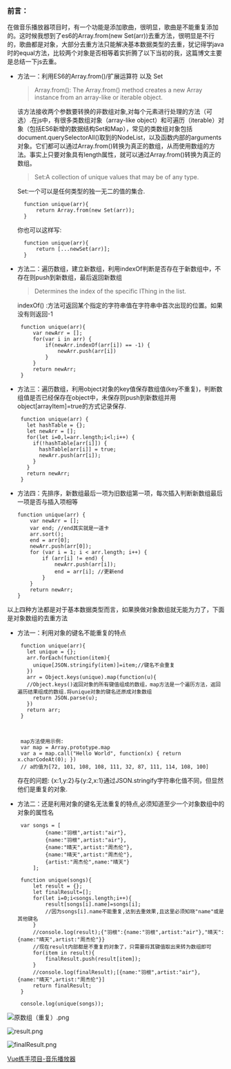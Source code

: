 ### 前言：

在做音乐播放器项目时，有一个功能是添加歌曲，很明显，歌曲是不能重复添加的。这时候我想到了es6的Array.from(new Set(arr))去重方法，很明显是不行的，歌曲都是对象，大部分去重方法只能解决基本数据类型的去重，犹记得学java时的equal方法，比较两个对象是否相等着实折腾了以下当初的我，这篇博文主要是总结一下js去重。


* 方法一：利用ES6的Array.from()/扩展运算符 以及 Set

    >Array.from(): The Array.from() method creates a new Array instance from an array-like or iterable object.

    该方法接收两个参数要转换的非数组对象,对每个元素进行处理的方法（可选）.在js中，有很多类数组对象（array-like object）和可遍历（iterable）对象（包括ES6新增的数据结构Set和Map），常见的类数组对象包括document.querySelectorAll()取到的NodeList，以及函数内部的arguments对象。它们都可以通过Array.from()转换为真正的数组，从而使用数组的方法。事实上只要对象具有length属性，就可以通过Array.from()转换为真正的数组。

    >Set:A collection of unique values that may be of any type.

    Set:一个可以是任何类型的独一无二的值的集合.

        function unique(arr){
            return Array.from(new Set(arr));
        }

    你也可以这样写:

        function unique(arr){
            return [...newSet(arr)];
        }
    

*  方法二：遍历数组，建立新数组，利用indexOf判断是否存在于新数组中，不存在则push到新数组，最后返回新数组

    >Determines the index of the specific IThing in the list.

    indexOf() :方法可返回某个指定的字符串值在字符串中首次出现的位置。如果没有则返回-1

        function unique(arr){
            var newArr = [];
            for(var i in arr) {
                if(newArr.indexOf(arr[i]) == -1) {
                    newArr.push(arr[i])
                }
            }
            return newArr;
        }

*  方法三：遍历数组，利用object对象的key值保存数组值(key不重复)，判断数组值是否已经保存在object中，未保存则push到新数组并用object[arrayItem]=true的方式记录保存.

        function unique(arr) {  
          let hashTable = {};
          let newArr = [];
          for(let i=0,l=arr.length;i<l;i++) {
            if(!hashTable[arr[i]]) {
              hashTable[arr[i]] = true;
              newArr.push(arr[i]);
            }
          }
          return newArr;
        }

*   方法四：先排序，新数组最后一项为旧数组第一项，每次插入判断新数组最后一项是否与插入项相等

        function unique(arr) {
            var newArr = [];
            var end; //end其实就是一道卡
            arr.sort();
            end = arr[0];
            newArr.push(arr[0]);
            for (var i = 1; i < arr.length; i++) {
                if (arr[i] != end) {
                    newArr.push(arr[i]);
                    end = arr[i]; //更新end
                }
            }
            return newArr;
        }

以上四种方法都是对于基本数据类型而言，如果换做对象数组就无能为力了，下面是对象数组的去重方法

*  方法一：利用对象的键名不能重复的特点

        function unique(arr){
          let unique = {};
          arr.forEach(function(item){
            unique[JSON.stringify(item)]=item;//键名不会重复
          })
          arr = Object.keys(unique).map(function(u){ 
          //Object.keys()返回对象的所有键值组成的数组，map方法是一个遍历方法，返回遍历结果组成的数组.将unique对象的键名还原成对象数组
            return JSON.parse(u);
          })
          return arr;
        }



        map方法使用示例:
        var map = Array.prototype.map
        var a = map.call("Hello World", function(x) { return x.charCodeAt(0); })
        // a的值为[72, 101, 108, 108, 111, 32, 87, 111, 114, 108, 100]

   存在的问题:
        {x:1,y:2}与{y:2,x:1}通过JSON.stringify字符串化值不同，但显然他们是重复的对象.


*  方法二：还是利用对象的键名无法重复的特点,必须知道至少一个对象数组中的对象的属性名

        var songs = [
                {name:"羽根",artist:"air"},
                {name:"羽根",artist:"air"},
                {name:"晴天",artist:"周杰伦"},
                {name:"晴天",artist:"周杰伦"},
                {artist:"周杰伦",name:"晴天"}
            ];

        function unique(songs){
            let result = {};
            let finalResult=[];
            for(let i=0;i<songs.length;i++){
                result[songs[i].name]=songs[i];
                //因为songs[i].name不能重复,达到去重效果,且这里必须知晓"name"或是其他键名
            }
            //console.log(result);{"羽根":{name:"羽根",artist:"air"},"晴天":{name:"晴天",artist:"周杰伦"}}
            //现在result内部都是不重复的对象了，只需要将其键值取出来转为数组即可
            for(item in result){
                finalResult.push(result[item]);
            }
            //console.log(finalResult);[{name:"羽根",artist:"air"},{name:"晴天",artist:"周杰伦"}]
            return finalResult;
        }
        
        console.log(unique(songs));

![原数组（重复）.png](http://upload-images.jianshu.io/upload_images/4869616-345ec1c3f2d06e43.png?imageMogr2/auto-orient/strip%7CimageView2/2/w/1240)


![result.png](http://upload-images.jianshu.io/upload_images/4869616-0981489f9d3cf515.png?imageMogr2/auto-orient/strip%7CimageView2/2/w/1240)

![finalResult.png](http://upload-images.jianshu.io/upload_images/4869616-a1daf130aac7ddeb.png?imageMogr2/auto-orient/strip%7CimageView2/2/w/1240)

[Vue练手项目-音乐播放器](http://www.jianshu.com/p/b443c591b618)